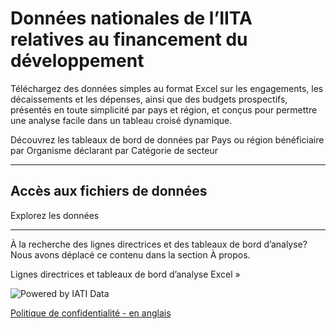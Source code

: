 # Données nationales de l’IITA relatives au financement du développement

<p class="lead">Téléchargez des données simples au format Excel sur les engagements, les décaissements et les dépenses, ainsi que des budgets prospectifs, présentés en toute simplicité par pays et région, et conçus pour permettre une analyse facile dans un tableau croisé dynamique.</p>


<b-card img-src="/data-dashboards-background-countries.png" img-alt="Image" overlay body-class="d-flex align-items-center">
  <b-btn block variant="primary" to="/fr/data/">Découvrez les tableaux de bord de données<font-awesome-icon :icon="['fa', 'chart-simple']" /></b-btn>
</b-card>
<b-row class="mt-2">
    <b-col>
        <b-btn block variant="outline-primary" to="/fr/data/recipient-country-or-region/">par Pays ou région bénéficiaire</b-btn>
    </b-col>
    <b-col>
        <b-btn block variant="outline-primary" to="/fr/data/reporting-organisation/">par Organisme déclarant</b-btn>
    </b-col>
    <b-col>
        <b-btn block variant="outline-primary" to="/fr/data/sector-category/">par Catégorie de secteur</b-btn>
    </b-col>
</b-row>

<hr />

<b-card-group>

<b-card class="text-md-center">

## Accès aux fichiers de données

<download-file></download-file>

</b-card>
    <b-card body-class="d-flex align-items-center">
        <b-btn block variant="primary" to="/fr/data/custom/">Explorez les données <font-awesome-icon :icon="['fa', 'wand-magic-sparkles']" /></b-btn>
    </b-card>
</b-card-group>
<hr />
<b-alert show variant="secondary" class="text-center">
	<p>À la recherche des lignes directrices et des tableaux de bord d’analyse? Nous avons déplacé ce contenu dans la section À propos.</p>
	<b-btn variant="secondary" to="/fr/guidance-analysis/">Lignes directrices et tableaux de bord d’analyse Excel &raquo;</b-btn>
</b-alert>

<p class="center-logo">
	<img src="/powered-by-iati.png" alt="Powered by IATI Data" />
</p>

[Politique de confidentialité - en anglais](https://iatistandard.org/en/privacy-policy/)